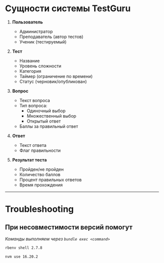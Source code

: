 # Сущности системы TestGuru

1. **Пользователь**
   - Администратор
   - Преподаватель (автор тестов)
   - Ученик (тестируемый)

2. **Тест**
   - Название
   - Уровень сложности
   - Категория
   - Таймер (ограничение по времени)
   - Статус (черновик/опубликован)

3. **Вопрос**
   - Текст вопроса
   - Тип вопроса:
     - Одиночный выбор
     - Множественный выбор
     - Открытый ответ
   - Баллы за правильный ответ

4. **Ответ**
   - Текст ответа
   - Флаг правильности

5. **Результат теста**
   - Пройден/не пройден
   - Количество баллов
   - Процент правильных ответов
   - Время прохождения


---------------

# Troubleshooting


## При несовместимости версий помогут

*Команды выполняем через `bundle exec <command>`*

```bash
rbenv shell 2.7.8
```

```bash
nvm use 16.20.2
```